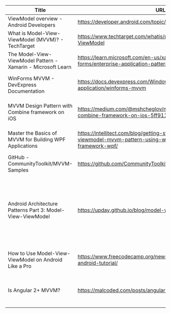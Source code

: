 
| Title                                                        | URL                                                                                                                      | Classification     | Reason                                                                                                                        |
|--------------------------------------------------------------|--------------------------------------------------------------------------------------------------------------------------|--------------------|-------------------------------------------------------------------------------------------------------------------------------|
| ViewModel overview - Android Developers                      | https://developer.android.com/topic/libraries/architecture/viewmodel                                                     | C: ACCEPT          | Android                                                                                                                       |
| What is Model-View-ViewModel (MVVM)? - TechTarget            | https://www.techtarget.com/whatis/definition/Model-View-ViewModel                                                        | B: STANDARD_ACCEPT | Standard Definition                                                                                                           |
| The Model-View-ViewModel Pattern - Xamarin - Microsoft Learn | https://learn.microsoft.com/en-us/xamarin/xamarin-forms/enterprise-application-patterns/mvvm                             | C: ACCEPT          | Extended Definition, Benefits, ...                                                                                            |
| WinForms MVVM - DevExpress Documentation                     | https://docs.devexpress.com/WindowsForms/113955/build-an-application/winforms-mvvm                                       | B: STANDARD_ACCEPT | Standard Definition, Standard Tradeoffs                                                                                       |
| MVVM Design Pattern with Combine framework on iOS            | https://medium.com/@mshcheglov/mvvm-design-pattern-with-combine-framework-on-ios-5ff911011b0b                            | B: STANDARD_ACCEPT | Standard Definition, Standard Tradeoffs                                                                                       |
| Master the Basics of MVVM for Building WPF Applications      | https://intellitect.com/blog/getting-started-model-view-viewmodel-mvvm-pattern-using-windows-presentation-framework-wpf/ | C: ACCEPT          | Extended Definition (1-1 vs. n-n relationship)                                                                                |
| GitHub - CommunityToolkit/MVVM-Samples                       | https://github.com/CommunityToolkit/MVVM-Samples                                                                         | A: REJECT          | No Definitions                                                                                                                |
| Android Architecture Patterns Part 3: Model-View-ViewModel   | https://upday.github.io/blog/model-view-viewmodel/                                                                       | C: ACCEPT          | Defines observable 'DataModel', arguments for a joint VM's DisplayableUser, VM independent of UI-framework classes, small VMs |
| How to Use Model-View-ViewModel on Android Like a Pro        | https://www.freecodecamp.org/news/model-view-viewmodel-android-tutorial/                                                 | C: ACCEPT          | Humble View vs. Presentation View comparison                                                                                  |
| Is Angular 2+ MVVM?                                          | https://malcoded.com/posts/angular-2-components-and-mvvm/                                                                | B: STANDARD_ACCEPT | Explains Angular MVVM relation: Template (View) and a Class (ViewModel).                                                      |